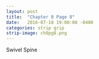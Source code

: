 ```yaml
---
layout: post
title:  "Chapter 8 Page 8"
date:   2016-07-18 19:00:08 -0400
categories: strip grip
strip-image: ch8pg8.png
---
```

Swivel Spine   
